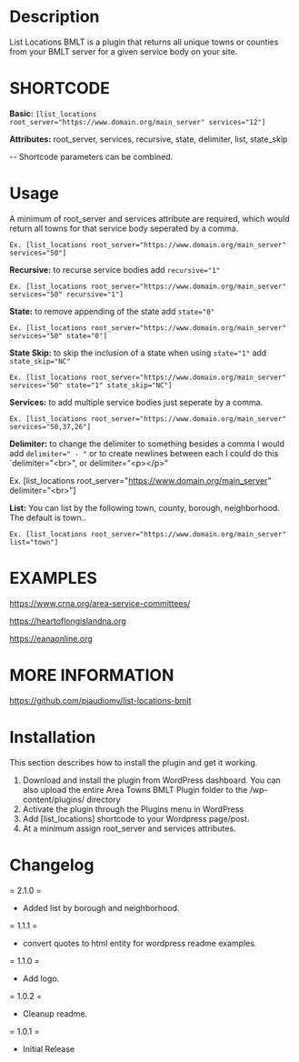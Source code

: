 # Description

List Locations BMLT is a plugin that returns all unique towns or counties from your BMLT server for a given service body on your site.

# SHORTCODE
**Basic:** `[list_locations root_server="https://www.domain.org/main_server" services="12"]`

**Attributes:** root_server, services, recursive, state, delimiter, list, state_skip

-- Shortcode parameters can be combined.

# Usage

A minimum of root_server and services attribute are required, which would return all towns for that service body seperated by a comma.

`Ex. [list_locations root_server="https://www.domain.org/main_server" services="50"]`

**Recursive:** to recurse service bodies add `recursive="1"`

`Ex. [list_locations root_server="https://www.domain.org/main_server" services="50" recursive="1"]`

**State:** to remove appending of the state add `state="0"`

`Ex. [list_locations root_server="https://www.domain.org/main_server" services="50" state="0"]`

**State Skip:** to skip the inclusion of a state when using `state="1"` add `state_skip="NC"`

`Ex. [list_locations root_server="https://www.domain.org/main_server" services="50" state="1" state_skip="NC"]`

**Services:** to add multiple service bodies just seperate by a comma.

`Ex. [list_locations root_server="https://www.domain.org/main_server" services="50,37,26"]`

**Delimiter:** to change the delimiter to something besides a comma I would add `delimiter=" - "` or to create newlines between each I could do this `delimiter="&lt;br&gt;", or delimiter="&lt;p&gt;&lt;/p&gt;"

Ex. [list_locations root_server="https://www.domain.org/main_server" delimiter="&lt;br&gt;"]

**List:** You can list by the following town, county, borough, neighborhood. The default is town..

`Ex. [list_locations root_server="https://www.domain.org/main_server" list="town"]`

# EXAMPLES

<a href="https://www.crna.org/area-service-committees/">https://www.crna.org/area-service-committees/</a>

<a href="https://heartoflongislandna.org" target="_blank">https://heartoflongislandna.org</a>

<a href="https://eanaonline.org" target="_blank">https://eanaonline.org</a>

# MORE INFORMATION

<a href="https://github.com/pjaudiomv/list-locations-bmlt" target="_blank">https://github.com/pjaudiomv/list-locations-bmlt</a>

# Installation

This section describes how to install the plugin and get it working.

1. Download and install the plugin from WordPress dashboard. You can also upload the entire Area Towns BMLT Plugin folder to the /wp-content/plugins/ directory
2. Activate the plugin through the Plugins menu in WordPress
3. Add [list_locations] shortcode to your Wordpress page/post.
4. At a minimum assign root_server and services attributes.

# Changelog


= 2.1.0 =

* Added list by borough and neighborhood.

= 1.1.1 =

* convert quotes to html entity for wordpress readme examples.

= 1.1.0 =

* Add logo.

= 1.0.2 =

* Cleanup readme.

= 1.0.1 =

* Initial Release
